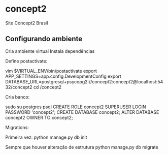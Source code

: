 # concept2
Site Concept2 Brasil


## Configurando ambiente

Cria ambiente virtual
Instala dependências

Define postactivate:

vim $VIRTUAL_ENV/bin/postactivate
export APP_SETTINGS=app.config.DevelopmentConfig
export DATABASE_URL=postgresql+psycopg2://concept2:concept2@localhost:5432/concept2
cd <pasta-projetos>/concept2

Cria banco:

sudo su postgres
psql
CREATE ROLE concept2 SUPERUSER LOGIN PASSWORD 'concept2';
CREATE DATABASE concept2;
ALTER DATABASE concept2 OWNER TO concept2;

Migrations:

Primeira vez:
python manage.py db init

Sempre que houver alteração de estrutura
python manage.py db migrate

